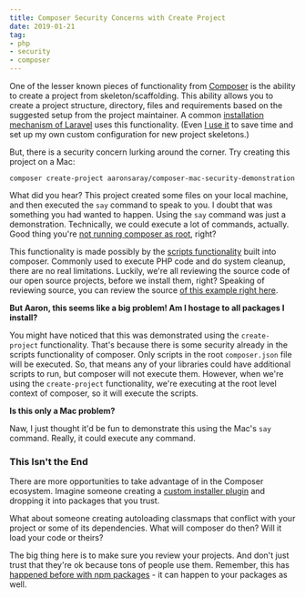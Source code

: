 ```yaml
---
title: Composer Security Concerns with Create Project
date: 2019-01-21
tag:
- php
- security
- composer
---
```

One of the lesser known pieces of functionality from [Composer](https://getcomposer.org) is the ability to create a project from skeleton/scaffolding. This ability allows you to create a project structure, directory, files and requirements based on the suggested setup from the project maintainer.  A common [installation mechanism of Laravel](https://laravel.com/docs/5.7/installation) uses this functionality.  (Even [I use it](https://packagist.org/packages/aaronsaray/laravel-boot) to save time and set up my own custom configuration for new project skeletons.)

<!--more-->

But, there is a security concern lurking around the corner.  Try creating this project on a Mac:

`composer create-project aaronsaray/composer-mac-security-demonstration`

What did you hear?  This project created some files on your local machine, and then executed the `say` command to speak to you.  I doubt that was something you had wanted to happen.  Using the `say` command was just a demonstration.  Technically, we could execute a lot of commands, actually.  Good thing you're [not running composer as root](https://getcomposer.org/root), right?

This functionality is made possibly by the [scripts functionality](https://getcomposer.org/doc/articles/scripts.md#command-events) built into composer.  Commonly used to execute PHP code and do system cleanup, there are no real limitations.  Luckily, we're all reviewing the source code of our open source projects, before we install them, right?  Speaking of reviewing source, you can review the source [of this example right here](https://github.com/aaronsaray/composer-mac-security-demonstration).

**But Aaron, this seems like a big problem! Am I hostage to all packages I install?**

You might have noticed that this was demonstrated using the `create-project` functionality.  That's because there is some security already in the scripts functionality of composer.  Only scripts in the root `composer.json` file will be executed.  So, that means any of your libraries could have additional scripts to run, but composer will not execute them.  However, when we're using the `create-project` functionality, we're executing at the root level context of composer, so it will execute the scripts.

**Is this only a Mac problem?**

Naw, I just thought it'd be fun to demonstrate this using the Mac's `say` command. Really, it could execute any command.

### This Isn't the End

There are more opportunities to take advantage of in the Composer ecosystem.  Imagine someone creating a [custom installer plugin](https://getcomposer.org/doc/articles/custom-installers.md) and dropping it into packages that you trust. 

What about someone creating autoloading classmaps that conflict with your project or some of its dependencies.  What will composer do then? Will it load your code or theirs?

The big thing here is to make sure you review your projects.  And don't just trust that they're ok because tons of people use them.  Remember, this has [happened before with npm packages](https://www.theregister.co.uk/2018/11/26/npm_repo_bitcoin_stealer/) - it can happen to your packages as well.